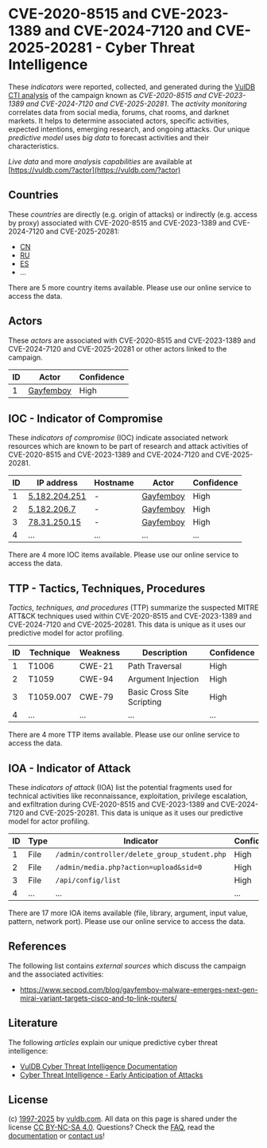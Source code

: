 # CVE-2020-8515 and CVE-2023-1389 and CVE-2024-7120 and CVE-2025-20281 - Cyber Threat Intelligence

These _indicators_ were reported, collected, and generated during the [VulDB CTI analysis](https://vuldb.com/?kb.cti) of the campaign known as _CVE-2020-8515 and CVE-2023-1389 and CVE-2024-7120 and CVE-2025-20281_. The _activity monitoring_ correlates data from social media, forums, chat rooms, and darknet markets. It helps to determine associated actors, specific activities, expected intentions, emerging research, and ongoing attacks. Our unique _predictive model_ uses _big data_ to forecast activities and their characteristics.

_Live data_ and more _analysis capabilities_ are available at [https://vuldb.com/?actor](https://vuldb.com/?actor)

## Countries

These _countries_ are directly (e.g. origin of attacks) or indirectly (e.g. access by proxy) associated with CVE-2020-8515 and CVE-2023-1389 and CVE-2024-7120 and CVE-2025-20281:

* [CN](https://vuldb.com/?country.cn)
* [RU](https://vuldb.com/?country.ru)
* [ES](https://vuldb.com/?country.es)
* ...

There are 5 more country items available. Please use our online service to access the data.

## Actors

These _actors_ are associated with CVE-2020-8515 and CVE-2023-1389 and CVE-2024-7120 and CVE-2025-20281 or other actors linked to the campaign.

ID | Actor | Confidence
-- | ----- | ----------
1 | [Gayfemboy](https://vuldb.com/?actor.gayfemboy) | High

## IOC - Indicator of Compromise

These _indicators of compromise_ (IOC) indicate associated network resources which are known to be part of research and attack activities of CVE-2020-8515 and CVE-2023-1389 and CVE-2024-7120 and CVE-2025-20281.

ID | IP address | Hostname | Actor | Confidence
-- | ---------- | -------- | ----- | ----------
1 | [5.182.204.251](https://vuldb.com/?ip.5.182.204.251) | - | [Gayfemboy](https://vuldb.com/?actor.gayfemboy) | High
2 | [5.182.206.7](https://vuldb.com/?ip.5.182.206.7) | - | [Gayfemboy](https://vuldb.com/?actor.gayfemboy) | High
3 | [78.31.250.15](https://vuldb.com/?ip.78.31.250.15) | - | [Gayfemboy](https://vuldb.com/?actor.gayfemboy) | High
4 | ... | ... | ... | ...

There are 4 more IOC items available. Please use our online service to access the data.

## TTP - Tactics, Techniques, Procedures

_Tactics, techniques, and procedures_ (TTP) summarize the suspected MITRE ATT&CK techniques used within CVE-2020-8515 and CVE-2023-1389 and CVE-2024-7120 and CVE-2025-20281. This data is unique as it uses our predictive model for actor profiling.

ID | Technique | Weakness | Description | Confidence
-- | --------- | -------- | ----------- | ----------
1 | T1006 | CWE-21 | Path Traversal | High
2 | T1059 | CWE-94 | Argument Injection | High
3 | T1059.007 | CWE-79 | Basic Cross Site Scripting | High
4 | ... | ... | ... | ...

There are 4 more TTP items available. Please use our online service to access the data.

## IOA - Indicator of Attack

These _indicators of attack_ (IOA) list the potential fragments used for technical activities like reconnaissance, exploitation, privilege escalation, and exfiltration during CVE-2020-8515 and CVE-2023-1389 and CVE-2024-7120 and CVE-2025-20281. This data is unique as it uses our predictive model for actor profiling.

ID | Type | Indicator | Confidence
-- | ---- | --------- | ----------
1 | File | `/admin/controller/delete_group_student.php` | High
2 | File | `/admin/media.php?action=upload&sid=0` | High
3 | File | `/api/config/list` | High
4 | ... | ... | ...

There are 17 more IOA items available (file, library, argument, input value, pattern, network port). Please use our online service to access the data.

## References

The following list contains _external sources_ which discuss the campaign and the associated activities:

* https://www.secpod.com/blog/gayfemboy-malware-emerges-next-gen-mirai-variant-targets-cisco-and-tp-link-routers/

## Literature

The following _articles_ explain our unique predictive cyber threat intelligence:

* [VulDB Cyber Threat Intelligence Documentation](https://vuldb.com/?kb.cti)
* [Cyber Threat Intelligence - Early Anticipation of Attacks](https://www.scip.ch/en/?labs.20201022)

## License

(c) [1997-2025](https://vuldb.com/?kb.changelog) by [vuldb.com](https://vuldb.com/?kb.about). All data on this page is shared under the license [CC BY-NC-SA 4.0](https://creativecommons.org/licenses/by-nc-sa/4.0/). Questions? Check the [FAQ](https://vuldb.com/?kb.faq), read the [documentation](https://vuldb.com/?kb) or [contact us](https://vuldb.com/?contact)!
